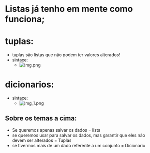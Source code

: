 # Listas já tenho em mente como funciona;

# tuplas:

- tuplas são listas que não podem ter valores alterados!
- sintaxe:
  - ![img.png](img.png)

# dicionarios:
- sintaxe:
  - ![img_1.png](img_1.png)



## Sobre os temas a cima:
- Se queremos apenas salvar os dados = lista
- se queremos usar para salvar os dados, mas garantir que eles não devem ser alterados = Tuplas
- se tivermos mais de um dado referente a um conjunto = Dicionario

